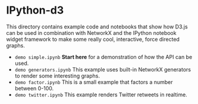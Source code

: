 IPython-d3
==========

This directory contains example code and notebooks that show how D3.js can be used in combination with NetworkX and the IPython notebook widget framework to make some really cool, interactive, force directed graphs.


- `demo simple.ipynb`
  **Start here** for a demonstration of how the API can be used.
- `demo generators.ipynb`
  This example uses built-in NetworkX generators to render some interesting graphs.
- `demo factor.ipynb`
  This is a small example that factors a number between 0-100.
- `demo twitter.ipynb`
  This example renders Twitter retweets in realtime.
